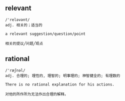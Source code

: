 ## relevant
```
/'reləvənt/
adj. 相关的；适当的

a relevant suggestion/question/point

相关的提议╱问题╱观点
```

## rational
```
/'ræʃnəl/
adj. 合理的; 理性的, 理智的; 明事理的; 神智健全的; 有理数的

There is no rational explanation for his actions.

对他的所作所为无法作出合理的解释。
```